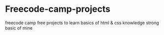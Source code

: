 # Freecode-camp-projects
freecode camp free projects to learn basics of html &amp; css knowledge strong basic of mine 
